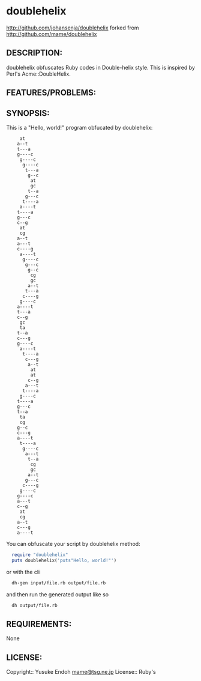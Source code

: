 # doublehelix

http://github.com/johansenja/doublehelix forked from http://github.com/mame/doublehelix

## DESCRIPTION:

doublehelix obfuscates Ruby codes in Double-helix style.
This is inspired by Perl's Acme::DoubleHelix.

## FEATURES/PROBLEMS:


## SYNOPSIS:

This is a "Hello, world!" program obfucated by doublehelix:

```
     at
    a--t
    t---a
    g----c
     g----c
      g----c
       t---a
        g--c
         at
         gc
        t--a
       g---c
      t----a
     a----t
    t----a
    g---c
    c--g
     at
     cg
    a--t
    a---t
    c----g
     a----t
      g----c
       g---c
        g--c
         cg
         gc
        a--t
       t---a
      c----g
     g----c
    a----t
    t---a
    c--g
     gc
     ta
    t--a
    c---g
    g----c
     a----t
      t----a
       c---g
        a--t
         at
         at
        c--g
       a---t
      t----a
     g----c
    t----a
    g---c
    t--a
     ta
     cg
    g--c
    c---g
    a----t
     t----a
      g----c
       a---t
        t--a
         cg
         gc
        a--t
       g---c
      c----g
     g----c
    g----c
    a---t
    c--g
     at
     cg
    a--t
    c---g
    a----t
```

You can obfuscate your script by doublehelix method:

```ruby
  require "doublehelix"
  puts doublehelix('puts"Hello, world!"')
```

or with the cli

```bash
  dh-gen input/file.rb output/file.rb
```

and then run the generated output like so

```bash
  dh output/file.rb
```

## REQUIREMENTS:

None

## LICENSE:

Copyright:: Yusuke Endoh <mame@tsg.ne.jp>
License:: Ruby's

